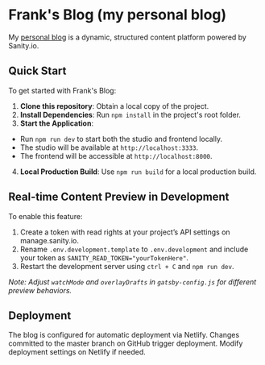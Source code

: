 # Frank's Blog (my personal blog)

My [personal blog](https://franksblog.nl) is a dynamic, structured content platform powered by Sanity.io.

## Quick Start

To get started with Frank's Blog:

1. **Clone this repository**: Obtain a local copy of the project.
2. **Install Dependencies**: Run `npm install` in the project's root folder.
3. **Start the Application**:
  - Run `npm run dev` to start both the studio and frontend locally.
  - The studio will be available at `http://localhost:3333`.
  - The frontend will be accessible at `http://localhost:8000`.
4. **Local Production Build**: Use `npm run build` for a local production build.

## Real-time Content Preview in Development

To enable this feature:

1. Create a token with read rights at your project’s API settings on manage.sanity.io.
2. Rename `.env.development.template` to `.env.development` and include your token as `SANITY_READ_TOKEN="yourTokenHere"`.
3. Restart the development server using `ctrl + C` and `npm run dev`.

*Note: Adjust `watchMode` and `overlayDrafts` in `gatsby-config.js` for different preview behaviors.*

## Deployment

The blog is configured for automatic deployment via Netlify. Changes committed to the master branch on GitHub trigger deployment. Modify deployment settings on Netlify if needed.
